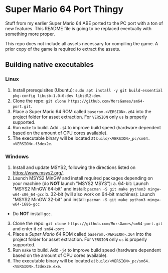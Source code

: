 # Super Mario 64 Port Thingy

Stuff from my earlier Super Mario 64 ABE ported to the PC port with a ton of new features. This README file is going to be replaced eventually with something more proper.

This repo does not include all assets necessary for compiling the game.
A prior copy of the game is required to extract the assets.

## Building native executables

### Linux

1. Install prerequisites (Ubuntu): `sudo apt install -y git build-essential pkg-config libusb-1.0-0-dev libsdl2-dev`.
2. Clone the repo: `git clone https://github.com/MorsGames/sm64-port.git`.
3. Place a Super Mario 64 ROM called `baserom.<VERSION>.z64` into the project folder for asset extraction. For `VERSION` only `us` is properly supported.
4. Run `make` to build. Add `-j4` to improve build speed (hardware dependent based on the amount of CPU cores available).
5. The executable binary will be located at `build/<VERSION>_pc/sm64.<VERSION>.f3dex2e`.

### Windows

1. Install and update MSYS2, following the directions listed on https://www.msys2.org/.
2. Launch MSYS2 MinGW and install required packages depending on your machine (do **NOT** launch "MSYS2 MSYS"):
  a. 64-bit: Launch "MSYS2 MinGW 64-bit" and install: `pacman -S git make python3 mingw-w64-x86_64-gcc`
  b. 32-bit (will also work on 64-bit machines): Launch "MSYS2 MinGW 32-bit" and install: `pacman -S git make python3 mingw-w64-i686-gcc`
  * Do **NOT** install `gcc`.
3. Clone the repo: `git clone https://github.com/MorsGames/sm64-port.git` and enter it `cd sm64-port`.
4. Place a *Super Mario 64* ROM called `baserom.<VERSION>.z64` into the project folder for asset extraction. For `VERSION` only `us` is properly supported.
5. Run `make` to build. Add `-j4` to improve build speed (hardware dependent based on the amount of CPU cores available).
6. The executable binary will be located at `build/<VERSION>_pc/sm64.<VERSION>.f3dex2e.exe`.
